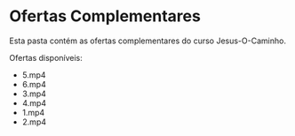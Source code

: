 # Ofertas Complementares

Esta pasta contém as ofertas complementares do curso Jesus-O-Caminho.

Ofertas disponíveis:
- 5.mp4
- 6.mp4
- 3.mp4
- 4.mp4
- 1.mp4
- 2.mp4